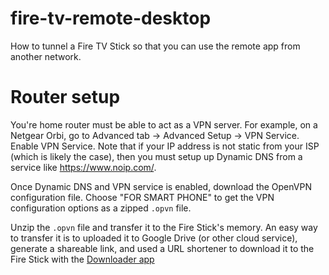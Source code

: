 # fire-tv-remote-desktop
How to tunnel a Fire TV Stick so that you can use the remote app from another network.

# Router setup

You're home router must be able to act as a VPN server. For example, on a Netgear Orbi, go to Advanced tab -> Advanced Setup -> VPN Service. Enable VPN Service. Note that if your IP address is not static from your ISP (which is likely the case), then you must setup up Dynamic DNS from a service like https://www.noip.com/.

Once Dynamic DNS and VPN service is enabled, download the OpenVPN configuration file. Choose "FOR SMART PHONE" to get the VPN configuration options as a zipped `.opvn` file.

Unzip the `.opvn` file and transfer it to the Fire Stick's memory. An easy way to transfer it is to uploaded it to Google Drive (or other cloud service), generate a shareable link, and used a URL shortener to download it to the Fire Stick with the [Downloader app](https://www.amazon.com/AFTVnews-com-Downloader/dp/B01N0BP507)
